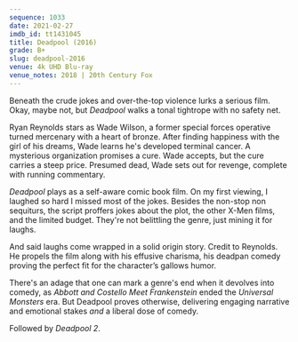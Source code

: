 ```yaml
---
sequence: 1033
date: 2021-02-27
imdb_id: tt1431045
title: Deadpool (2016)
grade: B+
slug: deadpool-2016
venue: 4k UHD Blu-ray
venue_notes: 2018 | 20th Century Fox
---
```


Beneath the crude jokes and over-the-top violence lurks a serious film. Okay, maybe not, but _Deadpool_ walks a tonal tightrope with no safety net.

<!-- end -->

Ryan Reynolds stars as Wade Wilson, a former special forces operative turned mercenary with a heart of bronze. After finding happiness with the girl of his dreams, Wade learns he's developed terminal cancer. A mysterious organization promises a cure. Wade accepts, but the cure carries a steep price. Presumed dead, Wade sets out for revenge, complete with running commentary.

_Deadpool_ plays as a self-aware comic book film. On my first viewing, I laughed so hard I missed most of the jokes. Besides the non-stop non sequiturs, the script proffers jokes about the plot, the other X-Men films, and the limited budget. They're not belittling the genre, just mining it for laughs.

And said laughs come wrapped in a solid origin story. Credit to Reynolds. He propels the film along with his effusive charisma, his deadpan comedy proving the perfect fit for the character’s gallows humor.

There's an adage that one can mark a genre's end when it devolves into comedy, as <span data-imdb-id="tt0040068">_Abbott and Costello Meet Frankenstein_</span> ended the _Universal Monsters_ era. But Deadpool proves otherwise, delivering engaging narrative and emotional stakes _and_ a liberal dose of comedy.

Followed by <span data-imdb-id="tt5463162">_Deadpool 2_</span>.